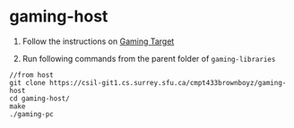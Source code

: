 # gaming-host


 1. Follow the instructions on [Gaming Target](https://csil-git1.cs.surrey.sfu.ca/cmpt433brownboyz/gaming-target)

 1. Run following commands from the parent folder of `gaming-libraries`
```shell
//from host
git clone https://csil-git1.cs.surrey.sfu.ca/cmpt433brownboyz/gaming-host
cd gaming-host/
make
./gaming-pc
```
